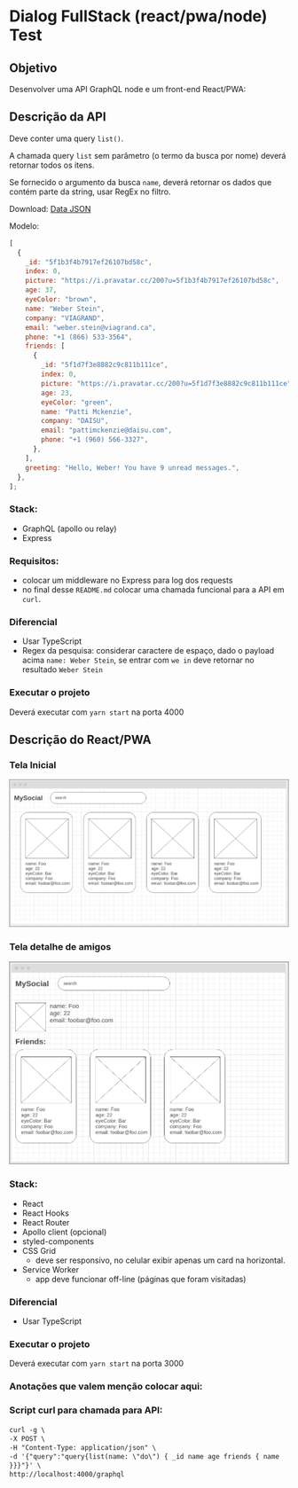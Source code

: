 # Dialog FullStack (react/pwa/node) Test

## Objetivo

Desenvolver uma API GraphQL node e um front-end React/PWA:

## Descrição da API

Deve conter uma query `list()`.

A chamada query `list` sem parâmetro (o termo da busca por nome) deverá retornar todos os itens.

Se fornecido o argumento da busca `name`, deverá retornar os dados que contém parte da string, usar RegEx no filtro.

Download: [Data JSON](db.json)

Modelo:

```javascript
[
  {
    _id: "5f1b3f4b7917ef26107bd58c",
    index: 0,
    picture: "https://i.pravatar.cc/200?u=5f1b3f4b7917ef26107bd58c",
    age: 37,
    eyeColor: "brown",
    name: "Weber Stein",
    company: "VIAGRAND",
    email: "weber.stein@viagrand.ca",
    phone: "+1 (866) 533-3564",
    friends: [
      {
        _id: "5f1d7f3e8882c9c811b111ce",
        index: 0,
        picture: "https://i.pravatar.cc/200?u=5f1d7f3e8882c9c811b111ce",
        age: 23,
        eyeColor: "green",
        name: "Patti Mckenzie",
        company: "DAISU",
        email: "pattimckenzie@daisu.com",
        phone: "+1 (960) 566-3327",
      },
    ],
    greeting: "Hello, Weber! You have 9 unread messages.",
  },
];
```

### Stack:

- GraphQL (apollo ou relay)
- Express

### Requisitos:

- colocar um middleware no Express para log dos requests
- no final desse `README.md` colocar uma chamada funcional para a API em `curl`.

### Diferencial

- Usar TypeScript
- Regex da pesquisa: considerar caractere de espaço, dado o payload acima `name: Weber Stein`, se entrar com `we in` deve retornar no resultado `Weber Stein`

### Executar o projeto

Deverá executar com `yarn start` na porta 4000

## Descrição do React/PWA

### Tela Inicial

![tela_incial](./docs/browser02.png)

### Tela detalhe de amigos

![tela_detalhe_amigos](./docs/browser03.png)

### Stack:

- React
- React Hooks
- React Router
- Apollo client (opcional)
- styled-components
- CSS Grid
  - deve ser responsivo, no celular exibir apenas um card na horizontal.
- Service Worker
  - app deve funcionar off-line (páginas que foram visitadas)

### Diferencial

- Usar TypeScript

### Executar o projeto

Deverá executar com `yarn start` na porta 3000

### Anotações que valem menção colocar aqui:

### Script curl para chamada para API:

```
curl -g \
-X POST \
-H "Content-Type: application/json" \
-d '{"query":"query{list(name: \"do\") { _id name age friends { name }}}"}' \
http://localhost:4000/graphql
```
